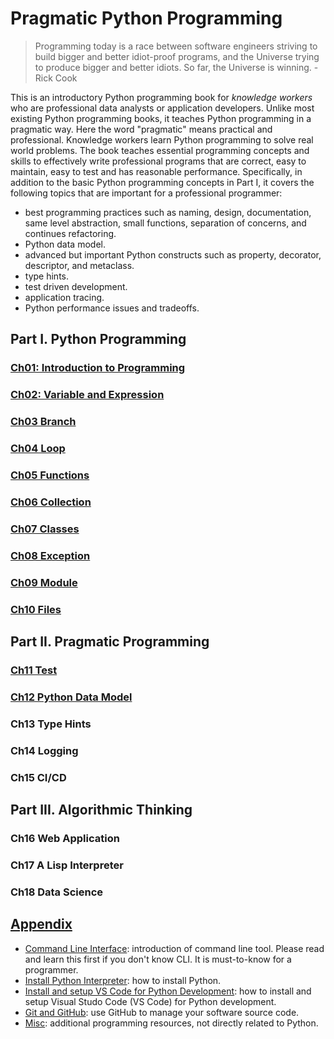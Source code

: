 # Pragmatic Python Programming

> Programming today is a race between software engineers striving to build bigger and better idiot-proof programs, and the Universe trying to produce bigger and better idiots. So far, the Universe is winning. - Rick Cook

This is an introductory Python programming book for _knowledge workers_ who are professional data analysts or application developers. Unlike most existing Python programming books, it teaches Python programming in a pragmatic way. Here the word "pragmatic" means practical and professional. Knowledge workers learn Python programming to solve real world problems. The book teaches essential programming concepts and skills to effectively write professional programs that are correct, easy to maintain, easy to test and has reasonable performance. Specifically, in addition to the basic Python programming concepts in Part I, it covers the following topics that are important for a professional programmer:

- best programming practices such as naming, design, documentation, same level abstraction, small functions, separation of concerns, and continues refactoring.
- Python data model.
- advanced but important Python constructs such as property, decorator, descriptor, and metaclass.
- type hints.
- test driven development.
- application tracing.
- Python performance issues and tradeoffs.

## Part I. Python Programming

### [Ch01: Introduction to Programming](slides/ch01/)

### [Ch02: Variable and Expression](slides/ch02/)

### [Ch03 Branch](slides/ch03)

### [Ch04 Loop](slides/ch04/)

### [Ch05 Functions](slides/ch05/)

### [Ch06 Collection](slides/ch06/)

### [Ch07 Classes](slides/ch07/)

### [Ch08 Exception](slides/ch08/)

### [Ch09 Module](slides/ch09/)

### [Ch10 Files](slides/ch10/)

## Part II. Pragmatic Programming

### [Ch11 Test](slides/ch11/)

### [Ch12 Python Data Model](slides/ch12/)

### Ch13 Type Hints

### Ch14 Logging

### Ch15 CI/CD

## Part III. Algorithmic Thinking

### Ch16 Web Application

### Ch17 A Lisp Interpreter

### Ch18 Data Science

## [Appendix](appendix/)

- [Command Line Interface](appendix/command-line.md): introduction of command line tool. Please read and learn this first if you don't know CLI. It is must-to-know for a programmer.
- [Install Python Interpreter](appendix/install-python.md): how to install Python.
- [Install and setup VS Code for Python Development](appendix/vscode-python.md): how to install and setup Visual Studo Code (VS Code) for Python development.
- [Git and GitHub](appendix/git-and-github.md): use GitHub to manage your software source code.
- [Misc](appendix/Misc/): additional programming resources, not directly related to Python.
